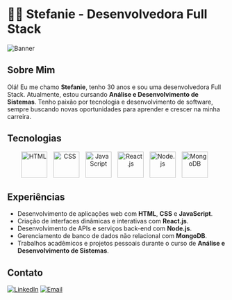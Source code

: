 # 👩‍💻 Stefanie - Desenvolvedora Full Stack

![Banner](https://via.placeholder.com/1000x200/ff69b4/ffffff?text=Bem+vindo+ao+meu+GitHub)

## Sobre Mim
Olá! Eu me chamo **Stefanie**, tenho 30 anos e sou uma desenvolvedora Full Stack. Atualmente, estou cursando **Análise e Desenvolvimento de Sistemas**. Tenho paixão por tecnologia e desenvolvimento de software, sempre buscando novas oportunidades para aprender e crescer na minha carreira.

## Tecnologias
<p align="center">
  <img src="https://cdn.worldvectorlogo.com/logos/html-1.svg" alt="HTML" height="60" style="margin-right: 10px;">
  <img src="https://cdn.worldvectorlogo.com/logos/css-3.svg" alt="CSS" height="60" style="margin-right: 10px;">
  <img src="https://cdn.worldvectorlogo.com/logos/logo-javascript.svg" alt="JavaScript" height="60" style="margin-right: 10px;">
  <img src="https://cdn.worldvectorlogo.com/logos/react-2.svg" alt="React.js" height="60" style="margin-right: 10px;">
  <img src="https://cdn.worldvectorlogo.com/logos/nodejs-icon.svg" alt="Node.js" height="60" style="margin-right: 10px;">
  <img src="https://cdn.worldvectorlogo.com/logos/mongodb-icon-1.svg" alt="MongoDB" height="60" style="margin-right: 10px;">
</p>

## Experiências
- Desenvolvimento de aplicações web com **HTML**, **CSS** e **JavaScript**.
- Criação de interfaces dinâmicas e interativas com **React.js**.
- Desenvolvimento de APIs e serviços back-end com **Node.js**.
- Gerenciamento de banco de dados não relacional com **MongoDB**.
- Trabalhos acadêmicos e projetos pessoais durante o curso de **Análise e Desenvolvimento de Sistemas**.

## Contato
[![LinkedIn](https://img.shields.io/badge/LinkedIn-000?style=for-the-badge&logo=linkedin&logoColor=white)](https://www.linkedin.com/in/seu-perfil)
[![Email](https://img.shields.io/badge/Email-ff69b4?style=for-the-badge&logo=gmail&logoColor=white)](mailto:seu-email@gmail.com)











